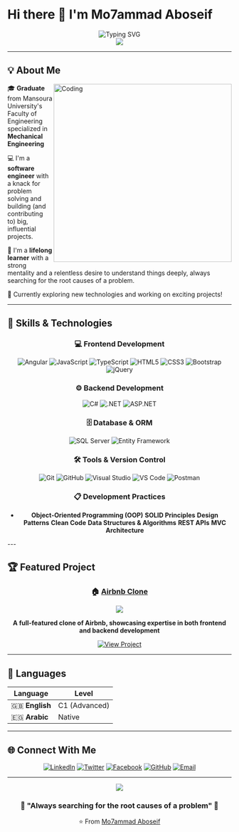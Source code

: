 # Hi there 👋 I'm Mo7ammad Aboseif

<div align="center">
  <img src="https://readme-typing-svg.herokuapp.com?font=Fira+Code&pause=1000&color=36BCF7&center=true&vCenter=true&width=435&lines=Software+Engineer;Problem+Solver;Lifelong+Learner;Full+Stack+Developer" alt="Typing SVG" />
</div>

<div align="center">
  <img src="https://komarev.com/ghpvc/?username=not-midozayn&color=blueviolet&style=flat-square&label=Profile+Views" />
</div>

---

## 💡 About Me

<img align="right" alt="Coding" width="400" src="https://cdn.dribbble.com/users/1162077/screenshots/3848914/programmer.gif">

🎓 **Graduate** from Mansoura University's Faculty of Engineering specialized in **Mechanical Engineering**

💻 I'm a **software engineer** with a knack for problem solving and building (and contributing to) big, influential projects.

🧠 I'm a **lifelong learner** with a strong mentality and a relentless desire to understand things deeply, always searching for the root causes of a problem.

🌱 Currently exploring new technologies and working on exciting projects!

---

## 🚀 Skills & Technologies

<div align="center">

### 💻 Frontend Development
![Angular](https://img.shields.io/badge/Angular-DD0031?style=for-the-badge&logo=angular&logoColor=white)
![JavaScript](https://img.shields.io/badge/JavaScript-F7DF1E?style=for-the-badge&logo=javascript&logoColor=black)
![TypeScript](https://img.shields.io/badge/TypeScript-007ACC?style=for-the-badge&logo=typescript&logoColor=white)
![HTML5](https://img.shields.io/badge/HTML5-E34F26?style=for-the-badge&logo=html5&logoColor=white)
![CSS3](https://img.shields.io/badge/CSS3-1572B6?style=for-the-badge&logo=css3&logoColor=white)
![Bootstrap](https://img.shields.io/badge/Bootstrap-563D7C?style=for-the-badge&logo=bootstrap&logoColor=white)
![jQuery](https://img.shields.io/badge/jQuery-0769AD?style=for-the-badge&logo=jquery&logoColor=white)

### ⚙️ Backend Development
![C#](https://img.shields.io/badge/C%23-239120?style=for-the-badge&logo=c-sharp&logoColor=white)
![.NET](https://img.shields.io/badge/.NET-5C2D91?style=for-the-badge&logo=.net&logoColor=white)
![ASP.NET](https://img.shields.io/badge/ASP.NET-5C2D91?style=for-the-badge&logo=.net&logoColor=white)

### 🗄️ Database & ORM
![SQL Server](https://img.shields.io/badge/Microsoft%20SQL%20Server-CC2927?style=for-the-badge&logo=microsoft%20sql%20server&logoColor=white)
![Entity Framework](https://img.shields.io/badge/Entity%20Framework-512BD4?style=for-the-badge&logo=.net&logoColor=white)

### 🛠️ Tools & Version Control
![Git](https://img.shields.io/badge/Git-F05032?style=for-the-badge&logo=git&logoColor=white)
![GitHub](https://img.shields.io/badge/GitHub-100000?style=for-the-badge&logo=github&logoColor=white)
![Visual Studio](https://img.shields.io/badge/Visual%20Studio-5C2D91?style=for-the-badge&logo=visual%20studio&logoColor=white)
![VS Code](https://img.shields.io/badge/VS%20Code-007ACC?style=for-the-badge&logo=visual%20studio%20code&logoColor=white)
![Postman](https://img.shields.io/badge/Postman-FF6C37?style=for-the-badge&logo=postman&logoColor=white)

### 📋 Development Practices
- **Object-Oriented Programming (OOP)**
  **SOLID Principles**
  **Design Patterns**
  **Clean Code**
  **Data Structures & Algorithms**
  **REST APIs**
  **MVC Architecture**

</div>
---

## 🏆 Featured Project

<div align="center">

### 🏠 [Airbnb Clone](https://github.com/not-midozayn/Airbnb_Clone)

<img src="https://img.shields.io/badge/Status-Active-brightgreen?style=for-the-badge" />

**A full-featured clone of Airbnb, showcasing expertise in both frontend and backend development**

[![View Project](https://img.shields.io/badge/View%20Project-FF5A5F?style=for-the-badge&logo=github&logoColor=white)](https://github.com/not-midozayn/Airbnb_Clone)

</div>

---

## 💬 Languages

<div align="center">

| Language | Level |
|----------|-------|
| 🇬🇧 **English** | C1 (Advanced) |
| 🇪🇬 **Arabic** | Native |

</div>

---

## 🌐 Connect With Me

<div align="center">

[![LinkedIn](https://img.shields.io/badge/LinkedIn-0077B5?style=for-the-badge&logo=linkedin&logoColor=white)](https://www.linkedin.com/in/mohamed-aboseif/)
[![Twitter](https://img.shields.io/badge/Twitter-1DA1F2?style=for-the-badge&logo=twitter&logoColor=white)](https://x.com/mohamedseifX)
[![Facebook](https://img.shields.io/badge/Facebook-1877F2?style=for-the-badge&logo=facebook&logoColor=white)](https://www.facebook.com/mohamed.elelime)
[![GitHub](https://img.shields.io/badge/GitHub-100000?style=for-the-badge&logo=github&logoColor=white)](https://github.com/not-midozayn)
[![Email](https://img.shields.io/badge/Email-D14836?style=for-the-badge&logo=gmail&logoColor=white)](mailto:mohamedelelime@gmail.com)

</div>

---

<div align="center">
  <img src="https://capsule-render.vercel.app/api?type=waving&color=gradient&height=100&section=footer"/>
</div>

<div align="center">
  <h3>💭 "Always searching for the root causes of a problem" 💭</h3>
  <p>⭐️ From <a href="https://github.com/not-midozayn">Mo7ammad Aboseif</a></p>
</div>

<!-- Optionally, add GitHub stats or activity below! Uncomment to activate.
![not-midozayn's GitHub stats](https://github-readme-stats.vercel.app/api?username=not-midozayn&show_icons=true&theme=radical)
![Top Langs](https://github-readme-stats.vercel.app/api/top-langs/?username=not-midozayn&layout=compact&theme=radical)
-->

<!--
**not-midozayn/not-midozayn** is a ✨ _special_ ✨ repository because its `README.md` (this file) appears on your GitHub profile.

Here are some ideas to get you started:

- 🔭 I’m currently working on a fullstack Exommerce application applying real world scenarios 
- 🌱 I’m currently learning ...
- 👯 I’m looking to collaborate on ...
- 🤔 I’m looking for help with ...
- 💬 Ask me about ...
- 📫 How to reach me: ...
- 😄 Pronouns: ...
- ⚡ Fun fact: ...
-->
